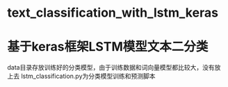 # text_classification_with_lstm_keras
# 基于keras框架LSTM模型文本二分类
data目录存放训练好的分类模型，由于训练数据和词向量模型都比较大，没有放上去
lstm_classification.py为分类模型训练和预测脚本


